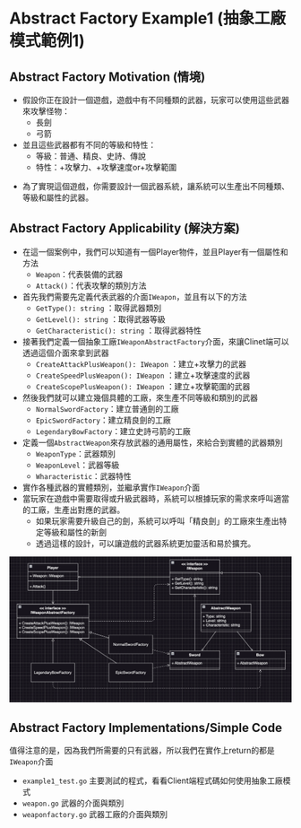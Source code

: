 # Abstract Factory Example1 (抽象工廠模式範例1)

## Abstract Factory Motivation (情境)
* 假設你正在設計一個遊戲，遊戲中有不同種類的武器，玩家可以使用這些武器來攻擊怪物：
  - 長劍
  - 弓箭
* 並且這些武器都有不同的等級和特性：
  - 等級：普通、精良、史詩、傳說
  - 特性：+攻擊力、+攻擊速度or+攻擊範圍
- 為了實現這個遊戲，你需要設計一個武器系統，讓系統可以生產出不同種類、等級和屬性的武器。

## Abstract Factory Applicability (解決方案)
* 在這一個案例中，我們可以知道有一個Player物件，並且Player有一個屬性和方法
  - `Weapon`：代表裝備的武器
  - `Attack()`：代表攻擊的類別方法
* 首先我們需要先定義代表武器的介面`IWeapon`，並且有以下的方法
  - `GetType(): string` ：取得武器類別
  - `GetLevel(): string` ：取得武器等級
  - `GetCharacteristic(): string` ：取得武器特性
* 接著我們定義一個抽象工廠`IWeaponAbstractFactory`介面，來讓Clinet端可以透過這個介面來拿到武器
  - `CreateAttackPlusWeapon(): IWeapon` ：建立+攻擊力的武器
  - `CreateSpeedPlusWeapon(): IWeapon` ：建立+攻擊速度的武器
  - `CreateScopePlusWeapon(): IWeapon` ：建立+攻擊範圍的武器
* 然後我們就可以建立幾個具體的工廠，來生產不同等級和類別的武器
  - `NormalSwordFactory`：建立普通劍的工廠
  - `EpicSwordFactory`：建立精良劍的工廠
  - `LegendaryBowFactory`：建立史詩弓箭的工廠
* 定義一個`AbstractWeapon`來存放武器的通用屬性，來給合到實體的武器類別
  - `WeaponType`：武器類別
  - `WeaponLevel`：武器等級
  - `Wharacteristic`：武器特性
* 實作各種武器的實體類別，並繼承實作`IWeapon`介面
* 當玩家在遊戲中需要取得或升級武器時，系統可以根據玩家的需求來呼叫適當的工廠，生產出對應的武器。
  - 如果玩家需要升級自己的劍，系統可以呼叫「精良劍」的工廠來生產出特定等級和屬性的新劍
  - 透過這樣的設計，可以讓遊戲的武器系統更加靈活和易於擴充。


![image](./pattern.png)

## Abstract Factory Implementations/Simple Code
值得注意的是，因為我們所需要的只有武器，所以我們在實作上return的都是`IWeapon`介面
* `example1_test.go` 主要測試的程式，看看Client端程式碼如何使用抽象工廠模式
* `weapon.go` 武器的介面與類別
* `weaponfactory.go` 武器工廠的介面與類別